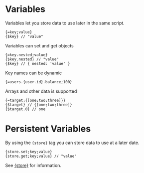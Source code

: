 # Variables

Variables let you store data to use later in the same script.

```
{=key;value}
{$key} // "value"
```

Variables can set and get objects

```
{=key.nested;value}
{$key.nested} // "value"
{$key} // { nested: 'value' }
```

Key names can be dynamic

```
{=users.{user.id}.balance;100}
```

Arrays and other data is supported

```
{=target;{[one;two;three]}}
{$target} // {[one;two;three]}
{$target.0} // one
```

# Persistent Variables

By using the `{store}` tag you can store data to use at a later date.

```
{store.set;key;value}
{store.get;key;value} // "value"
```

See [{store}](https://documentation.atlas.bot/en/scripts/tags/store) for information.
